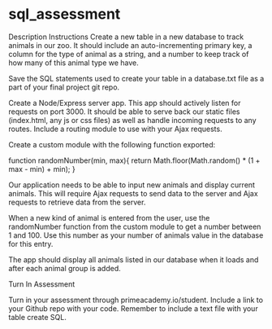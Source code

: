 # sql_assessment
Description
Instructions
Create a new table in a new database to track animals in our zoo. 
It should include an auto-incrementing primary key, a column for the type of animal as a string, 
and a number to keep track of how many of this animal type we have.

Save the SQL statements used to create your table in a database.txt file as a part of your final project git repo.

Create a Node/Express server app. This app should actively listen for requests on port 3000. 
It should be able to serve back our static files (index.html, any js or css files) as well as handle incoming requests to any 
routes. Include a routing module to use with your Ajax requests.

Create a custom module with the following function exported: 

function randomNumber(min, max){ return Math.floor(Math.random() * (1 + max - min) + min); }

Our application needs to be able to input new animals and display current animals. 
This will require Ajax requests to send data to the server and Ajax requests to retrieve data from the server.

When a new kind of animal is entered from the user, use the randomNumber function from the custom module to get 
a number between 1 and 100. Use this number as your number of animals value in the database for this entry.

The app should display all animals listed in our database when it loads and after each animal group is added.

Turn In Assessment

Turn in your assessment through primeacademy.io/student. Include a link to your Github repo with your code. 
Remember to include a text file with your table create SQL.
